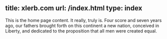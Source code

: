 title: xlerb.com
url: /index.html
type: index
---
This is the home page content.
It really, truly is.
Four score and seven years ago, our fathers brought forth on this continent
a new nation, conceived in Liberty,
and dedicated to the proposition that all men were created equal.
